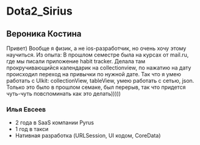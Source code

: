 # Dota2_Sirius

## Вероника Костина
Привет) Вообще я физик, а не ios-разработчик, но очень хочу этому научиться.
Из опыта:  В прошлом семестре была на курсах от mail.ru, где мы писали приложение habit tracker. Делала там прокручивающийся календарик на collectionview, по нажатию на дату происходил переход на привычки по нужной дате. Так что я умею работать с UIkit: collectionView, tableView, умею работать с сетью, json. 
Только это было в прошлом семаке, был перерыв, так что придется чуть-чуть повспоминать как это делать)))))

### Илья Евсеев
<ul>
    <li>2 года в SaaS компании Pyrus</li>
    <li>1 год в такси</li>
    <li>Нативная разработка (URLSession, UI кодом, CoreData)</li>
</ui>

